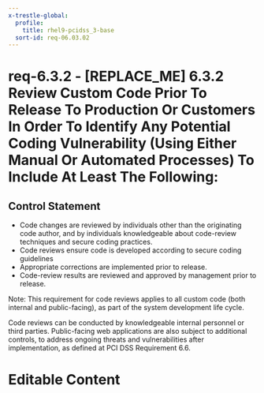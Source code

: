```yaml
---
x-trestle-global:
  profile:
    title: rhel9-pcidss_3-base
  sort-id: req-06.03.02
---
```


# req-6.3.2 - \[REPLACE_ME\] 6.3.2 Review Custom Code Prior To Release To Production Or Customers In Order To Identify Any Potential Coding Vulnerability (Using Either Manual Or Automated Processes) To Include At Least The Following:

## Control Statement

* Code changes are reviewed by individuals other than the originating
code author, and by individuals knowledgeable about code-review techniques and
secure coding practices.
* Code reviews ensure code is developed according
to secure coding guidelines
* Appropriate corrections are implemented
prior to release.
* Code-review results are reviewed and approved by management prior to release.

Note: This requirement for code reviews applies to all custom code
(both internal and public-facing), as part of the system development life cycle.

Code reviews can be conducted by knowledgeable internal personnel or third parties.
Public-facing web applications are also subject to additional controls,
to address ongoing threats and vulnerabilities after implementation,
as defined at PCI DSS Requirement 6.6.

# Editable Content

<!-- Make additions and edits below -->
<!-- The above represents the contents of the control as received by the profile, prior to additions. -->
<!-- If the profile makes additions to the control, they will appear below. -->
<!-- The above markdown may not be edited but you may edit the content below, and/or introduce new additions to be made by the profile. -->
<!-- If there is a yaml header at the top, parameter values may be edited. Use --set-parameters to incorporate the changes during assembly. -->
<!-- The content here will then replace what is in the profile for this control, after running profile-assemble. -->
<!-- The current profile has no added parts for this control, but you may add new ones here. -->
<!-- Each addition must have a heading either of the form ## Control my_addition_name -->
<!-- or ## Part a. (where the a. refers to one of the control statement labels.) -->
<!-- "## Control" parts are new parts added after the statement part. -->
<!-- "## Part" parts are new parts added into the top-level statement part with that label. -->
<!-- Subparts may be added with nested hash levels of the form ### My Subpart Name -->
<!-- underneath the parent ## Control or ## Part being added -->
<!-- See https://oscal-compass.github.io/compliance-trestle/tutorials/ssp_profile_catalog_authoring/ssp_profile_catalog_authoring for guidance. -->
